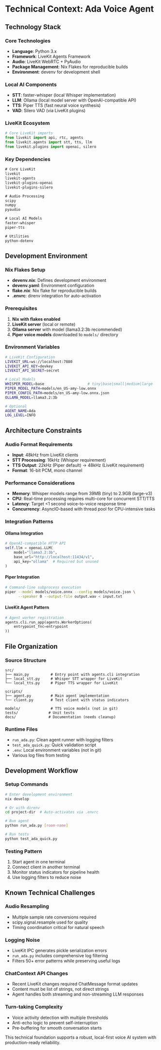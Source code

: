 # Technical Context: Ada Voice Agent

## Technology Stack

### Core Technologies
- **Language**: Python 3.x
- **Framework**: LiveKit Agents Framework
- **Audio**: LiveKit WebRTC + PyAudio
- **Package Management**: Nix Flakes for reproducible builds
- **Environment**: devenv for development shell

### Local AI Components
- **STT**: faster-whisper (local Whisper implementation)
- **LLM**: Ollama (local model server with OpenAI-compatible API)
- **TTS**: Piper TTS (fast neural voice synthesis)
- **VAD**: Silero VAD (via LiveKit plugins)

### LiveKit Ecosystem
```python
# Core LiveKit imports
from livekit import api, rtc, agents
from livekit.agents import stt, tts, llm
from livekit.plugins import openai, silero
```

### Key Dependencies
```txt
# Core LiveKit
livekit
livekit-agents
livekit-plugins-openai
livekit-plugins-silero

# Audio Processing  
scipy
numpy
pyaudio

# Local AI Models
faster-whisper
piper-tts

# Utilities
python-dotenv
```

## Development Environment

### Nix Flakes Setup
- **devenv.nix**: Defines development environment
- **devenv.yaml**: Environment configuration
- **flake.nix**: Nix flake for reproducible builds
- **.envrc**: direnv integration for auto-activation

### Prerequisites
1. **Nix with flakes enabled**
2. **LiveKit server** (local or remote)
3. **Ollama server** with model (llama3.2:3b recommended)
4. **Piper voice models** downloaded to `models/` directory

### Environment Variables
```bash
# LiveKit Configuration
LIVEKIT_URL=ws://localhost:7880
LIVEKIT_API_KEY=devkey
LIVEKIT_API_SECRET=secret

# Local Models
WHISPER_MODEL=base                    # tiny|base|small|medium|large
PIPER_MODEL_PATH=models/en_US-amy-low.onnx
PIPER_CONFIG_PATH=models/en_US-amy-low.onnx.json
OLLAMA_MODEL=llama3.2:3b

# Optional
AGENT_NAME=Ada
LOG_LEVEL=INFO
```

## Architecture Constraints

### Audio Format Requirements
- **Input**: 48kHz from LiveKit clients
- **STT Processing**: 16kHz (Whisper requirement)
- **TTS Output**: 22kHz (Piper default) → 48kHz (LiveKit requirement)
- **Format**: 16-bit PCM, mono channel

### Performance Considerations
- **Memory**: Whisper models range from 39MB (tiny) to 2.9GB (large-v3)
- **CPU**: Real-time processing requires multi-core for concurrent STT/TTS
- **Latency**: Target <1 second voice-to-voice response time
- **Concurrency**: AsyncIO-based with thread pool for CPU-intensive tasks

### Integration Patterns

#### Ollama Integration
```python
# OpenAI-compatible HTTP API
self.llm = openai.LLM(
    model="llama3.2:3b",
    base_url="http://localhost:11434/v1", 
    api_key="ollama"  # Required but unused
)
```

#### Piper Integration
```bash
# Command-line subprocess execution
piper --model models/voice.onnx --config models/voice.json \
      --speaker 0 --output-file output.wav < input.txt
```

#### LiveKit Agent Pattern
```python
# Agent worker registration
agents.cli.run_app(agents.WorkerOptions(
    entrypoint_fnc=entrypoint
))
```

## File Organization

### Source Structure
```
src/
├── main.py          # Entry point with agents.cli integration
├── local_stt.py     # Whisper STT wrapper for LiveKit
└── local_tts.py     # Piper TTS wrapper for LiveKit

scripts/
├── agent.py         # Main agent implementation
└── client.py        # Test client with status indicators

models/              # TTS voice models (not in git)
tests/              # Unit tests
docs/               # Documentation (needs cleanup)
```

### Runtime Files
- `run_ada.py`: Clean agent runner with logging filters
- `test_ada_quick.py`: Quick validation script
- `.env`: Local environment variables (not in git)
- Various log files from testing

## Development Workflow

### Setup Commands
```bash
# Enter development environment
nix develop

# Or with direnv
cd project-dir  # Auto-activates via .envrc

# Run agent
python run_ada.py [room-name]

# Run tests
python test_ada_quick.py
```

### Testing Pattern
1. Start agent in one terminal
2. Connect client in another terminal  
3. Monitor status indicators for pipeline health
4. Use logging filters to reduce noise

## Known Technical Challenges

### Audio Resampling
- Multiple sample rate conversions required
- scipy.signal.resample used for quality
- Timing coordination critical for natural speech

### Logging Noise
- LiveKit IPC generates pickle serialization errors
- `run_ada.py` includes comprehensive log filtering
- Filters 50+ error patterns while preserving useful logs

### ChatContext API Changes
- Recent LiveKit changes required ChatMessage format updates
- Content must be list of strings, not direct strings
- Agent handles both streaming and non-streaming LLM responses

### Turn-taking Complexity
- Voice activity detection with multiple thresholds
- Anti-echo logic to prevent self-interruption
- Pre-buffering for smooth conversation starts

This technical foundation supports a robust, local-first voice AI system with production-ready reliability.